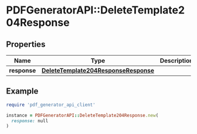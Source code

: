 # PDFGeneratorAPI::DeleteTemplate204Response

## Properties

| Name | Type | Description | Notes |
| ---- | ---- | ----------- | ----- |
| **response** | [**DeleteTemplate204ResponseResponse**](DeleteTemplate204ResponseResponse.md) |  | [optional] |

## Example

```ruby
require 'pdf_generator_api_client'

instance = PDFGeneratorAPI::DeleteTemplate204Response.new(
  response: null
)
```

